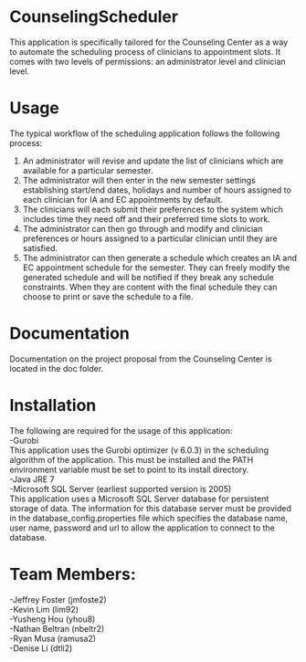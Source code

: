 # CounselingScheduler
This application is specifically tailored for the Counseling Center as a way to automate the scheduling process of clinicians to appointment slots. It comes with two levels of permissions: an administrator level and clinician level.

# Usage
The typical workflow of the scheduling application follows the following process:  
1. An administrator will revise and update the list of clinicians which are available for a particular semester.   
2. The administrator will then enter in the new semester settings establishing start/end dates, holidays and number of hours assigned to each clinician for IA and EC appointments by default.   
3. The clinicians will each submit their preferences to the system which includes time they need off and their preferred time slots to work.  
4. The administrator can then go through and modify and clinician preferences or hours assigned to a particular clinician until they are satisfied.   
5. The administrator can then generate a schedule which creates an IA and EC appointment schedule for the semester. They can freely modify the generated schedule and will be notified if they break any schedule constraints. When they are content with the final schedule they can choose to print or save the schedule to a file.  

# Documentation
Documentation on the project proposal from the Counseling Center is located in the doc folder.

# Installation
The following are required for the usage of this application:  
-Gurobi  
  This application uses the Gurobi optimizer (v 6.0.3) in the scheduling algorithm of the application. This must be installed and the PATH environment variable must be set to point to its install directory.  
-Java JRE 7  
-Microsoft SQL Server  (earliest supported version is 2005)  
  This application uses a Microsoft SQL Server database for persistent storage of data. The information for this database server must be provided in the database_config.properties file which specifies the database name, user name, password and url to allow the application to connect to the database.  
  


# Team Members:  
-Jeffrey Foster (jmfoste2)  
-Kevin Lim (lim92)  
-Yusheng Hou (yhou8)  
-Nathan Beltran (nbeltr2)  
-Ryan Musa (ramusa2)  
-Denise Li (dtli2)  

